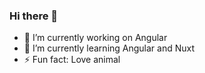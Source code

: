 ### Hi there 👋

- 🔭 I’m currently working on Angular
- 🌱 I’m currently learning Angular and Nuxt
- ⚡ Fun fact: Love animal
<!--
**pphuongdut/pphuongdut** is a ✨ _special_ ✨ repository because its `README.md` (this file) appears on your GitHub profile.

Here are some ideas to get you started:

- 🔭 I’m currently working on ...
- 🌱 I’m currently learning ...
- 👯 I’m looking to collaborate on ...
- 🤔 I’m looking for help with ...
- 💬 Ask me about ...
- 📫 How to reach me: ...
- 😄 Pronouns: ...
- ⚡ Fun fact: ...
-->
